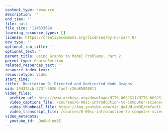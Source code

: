 ```yaml
---
content_type: resource
description: ''
end_time: ''
file: null
file_size: '114533624'
learning_resource_types: []
license: https://creativecommons.org/licenses/by-nc-sa/4.0/
ocw_type: ''
optional_tab_title: ''
optional_text: ''
parent_title: Using Graphs to Model Problems, Part 2
parent_type: CourseSection
related_resources_text: ''
resource_index_text: ''
resourcetype: Video
start_time: ''
title: 'Recitation 9: Directed and Undirected Node Graphs'
uid: 39d373cb-273f-5626-fae4-c26a850208f1
video_files:
  archive_url: http://www.archive.org/download/MIT6.00SCS11/MIT6_00SCS11_rec09_300k.mp4
  video_captions_file: /courses/6-00sc-introduction-to-computer-science-and-programming-spring-2011/9197d21fc1c053edb82145a67998ac5d_QnAUd-em3E.vtt
  video_thumbnail_file: https://img.youtube.com/vi/_QnAUd-em3E/default.jpg
  video_transcript_file: /courses/6-00sc-introduction-to-computer-science-and-programming-spring-2011/9526eaade5db31714d29f8ac723d2a5c_QnAUd-em3E.pdf
video_metadata:
  youtube_id: _QnAUd-em3E
---
```

